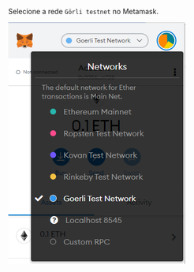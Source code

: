 
Selecione a rede `Görli testnet` no Metamask.

![metamask Gorli testnet](../../images/wallets/image-01.png)
